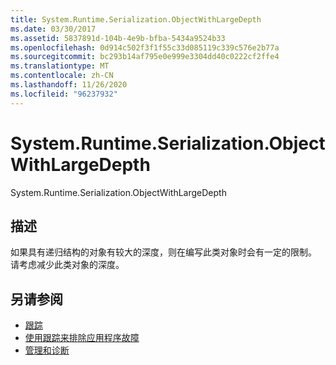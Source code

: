 ```yaml
---
title: System.Runtime.Serialization.ObjectWithLargeDepth
ms.date: 03/30/2017
ms.assetid: 5837891d-104b-4e9b-bfba-5434a9524b33
ms.openlocfilehash: 0d914c502f3f1f55c33d085119c339c576e2b77a
ms.sourcegitcommit: bc293b14af795e0e999e3304dd40c0222cf2ffe4
ms.translationtype: MT
ms.contentlocale: zh-CN
ms.lasthandoff: 11/26/2020
ms.locfileid: "96237932"
---
```

# <a name="systemruntimeserializationobjectwithlargedepth"></a>System.Runtime.Serialization.ObjectWithLargeDepth

System.Runtime.Serialization.ObjectWithLargeDepth  
  
## <a name="description"></a>描述  

 如果具有递归结构的对象有较大的深度，则在编写此类对象时会有一定的限制。 请考虑减少此类对象的深度。  
  
## <a name="see-also"></a>另请参阅

- [跟踪](index.md)
- [使用跟踪来排除应用程序故障](using-tracing-to-troubleshoot-your-application.md)
- [管理和诊断](../index.md)
